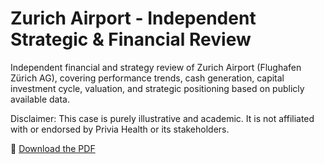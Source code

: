 # Zurich Airport - Independent Strategic & Financial Review
Independent financial and strategy review of Zurich Airport (Flughafen Zürich AG), covering performance trends, cash generation, capital investment cycle, valuation, and strategic positioning based on publicly available data.

Disclaimer: This case is purely illustrative and academic. It is not affiliated with or endorsed by Privia Health or its stakeholders.

📄 [Download the PDF](./Zurich%20Airport.pdf.pdf)

